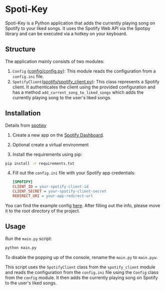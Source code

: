 # Spoti-Key

Spoti-Key is a Python application that adds the currently playing song on Spotify to your liked songs. It uses the Spotify Web API via the Spotipy library and can be executed via a hotkey on your keyboard.

## Structure

The application mainly consists of two modules:

1. `Config` ([config/config.py](/config/config.py)): This module reads the configuration from a `config.ini` file.
2. `SpotifyClient`([spotify/spotify_client.py](/spotify/spotify_client.py)): This class represents a Spotify client. It authenticates the client using the provided configuration and has a method `add_current_song_to_liked_songs` which adds the currently playing song to the user's liked songs.

## Installation

Details from [spotipy](https://spotipy.readthedocs.io/en/2.22.1/#)

1. Create a new app on the [Spotify Dashboard](https://developer.spotify.com/dashboard).

2. Optional create a virtual environment

3. Install the requirements using pip:

```sh
pip install -r requirements.txt
```

4. Fill out the `config.ini` file with your Spotify app credentials:

   ```ini
   [SPOTIFY]
   CLIENT_ID = your-spotify-client-id
   CLIENT_SECRET = your-spotify-client-secret
   REDIRECT_URI = your-app-redirect-url
   ```

You can find the example config [here](/example/example_config.ini). After filling out the info, please move it to the root directory of the project.

## Usage

Run the `main.py` script:

```sh
python main.py
```

To disable the popping up of the console, rename the `main.py` to `main.pyw`.

This script uses the `SpotifyClient` class from the `spotify_client` module and reads the configuration from the `config.ini` file using the `Config` class from the `config` module. It then adds the currently playing song on Spotify to the user's liked songs.
